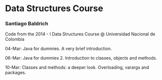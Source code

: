 Data Structures Course<br/><h3>Santiago Baldrich</h3>
=======

Code from the 2014 - I Data Structures Course @ Universidad Nacional de Colombia

04-Mar: Java for dummies. A very brief introduction.

06-Mar: Java for dummies 2. Introduction to classes, objects and methods.

10-Mar: Classes and methods: a deeper look. Overloading, varargs and packages.
